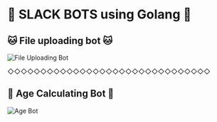 # 🤖 SLACK BOTS using Golang 🤖


## 🐱 File uploading bot 🐱

![File Uploading Bot](https://i.imgur.com/jiLDUeW.png)

◇◇◇◇◇◇◇◇◇◇◇◇◇◇◇◇◇◇◇◇◇◇◇◇◇◇◇◇◇◇◇

## 🧮 Age Calculating Bot 🧮

![Age Bot](https://i.imgur.com/s8fw2x7.png)
